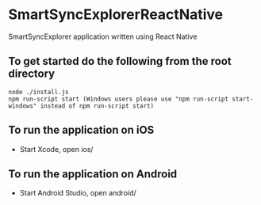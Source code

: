 # SmartSyncExplorerReactNative
SmartSyncExplorer application written using React Native 

## To get started do the following from the root directory
``` shell
node ./install.js
npm run-script start (Windows users please use "npm run-script start-windows" instead of npm run-script start)
```

## To run the application on iOS
* Start Xcode, open ios/

## To run the application on Android
* Start Android Studio, open android/
